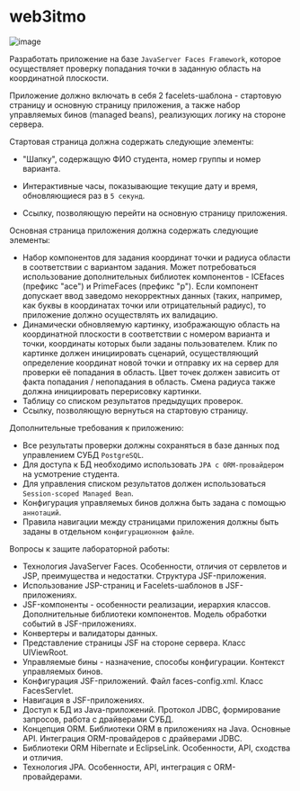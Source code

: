 # web3itmo
![image](https://user-images.githubusercontent.com/95052885/204139518-3d649ae6-6484-4f90-8456-019a44168ca5.png)


Разработать приложение на базе `JavaServer Faces Framework`, которое осуществляет проверку попадания точки в заданную область на координатной плоскости.


Приложение должно включать в себя 2 facelets-шаблона - стартовую страницу и основную страницу приложения, а также набор управляемых бинов (managed beans), реализующих логику на стороне сервера.


Стартовая страница должна содержать следующие элементы:

- "Шапку", содержащую ФИО студента, номер группы и номер варианта.

- Интерактивные часы, показывающие текущие дату и время, обновляющиеся раз в `5 секунд`.

- Ссылку, позволяющую перейти на основную страницу приложения.


Основная страница приложения должна содержать следующие элементы:

- Набор компонентов для задания координат точки и радиуса области в соответствии с вариантом задания. Может потребоваться использование дополнительных библиотек компонентов - ICEfaces (префикс "ace") и PrimeFaces (префикс "p"). Если компонент допускает ввод заведомо некорректных данных (таких, например, как буквы в координатах точки или отрицательный радиус), то приложение должно осуществлять их валидацию.
- Динамически обновляемую картинку, изображающую область на координатной плоскости в соответствии с номером варианта и точки, координаты которых были заданы пользователем. Клик по картинке должен инициировать сценарий, осуществляющий определение координат новой точки и отправку их на сервер для проверки её попадания в область. Цвет точек должен зависить от факта попадания / непопадания в область. Смена радиуса также должна инициировать перерисовку картинки.
- Таблицу со списком результатов предыдущих проверок.
- Ссылку, позволяющую вернуться на стартовую страницу.


Дополнительные требования к приложению:


- Все результаты проверки должны сохраняться в базе данных под управлением СУБД `PostgreSQL`.
- Для доступа к БД необходимо использовать `JPA с ORM-провайдером` на усмотрение студента.
- Для управления списком результатов должен использоваться `Session-scoped Managed Bean`.
- Конфигурация управляемых бинов должна быть задана с помощью `аннотаций`.
- Правила навигации между страницами приложения должны быть заданы в отдельном `конфигурационном файле`.

Вопросы к защите лабораторной работы:

- Технология JavaServer Faces. Особенности, отличия от сервлетов и JSP, преимущества и недостатки. Структура JSF-приложения.
- Использование JSP-страниц и Facelets-шаблонов в JSF-приложениях.
- JSF-компоненты - особенности реализации, иерархия классов. Дополнительные библиотеки компонентов. Модель обработки событий в JSF-приложениях.
- Конвертеры и валидаторы данных.
- Представление страницы JSF на стороне сервера. Класс UIViewRoot.
- Управляемые бины - назначение, способы конфигурации. Контекст управляемых бинов.
- Конфигурация JSF-приложений. Файл faces-config.xml. Класс FacesServlet.
- Навигация в JSF-приложениях.
- Доступ к БД из Java-приложений. Протокол JDBC, формирование запросов, работа с драйверами СУБД.
- Концепция ORM. Библиотеки ORM в приложениях на Java. Основные API. Интеграция ORM-провайдеров с драйверами JDBC.
- Библиотеки ORM Hibernate и EclipseLink. Особенности, API, сходства и отличия.
- Технология JPA. Особенности, API, интеграция с ORM-провайдерами.
